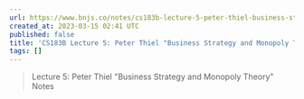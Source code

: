 ```yaml
---
url: https://www.bnjs.co/notes/cs183b-lecture-5-peter-thiel-business-strategy-and-monopoly-theory/
created_at: 2023-03-15 02:41 UTC
published: false
title: 'CS183B Lecture 5: Peter Thiel "Business Strategy and Monopoly Theory" Notes'
tags: []
---
```


<blockquote>Lecture 5: Peter Thiel "Business Strategy and Monopoly Theory" Notes</blockquote>

